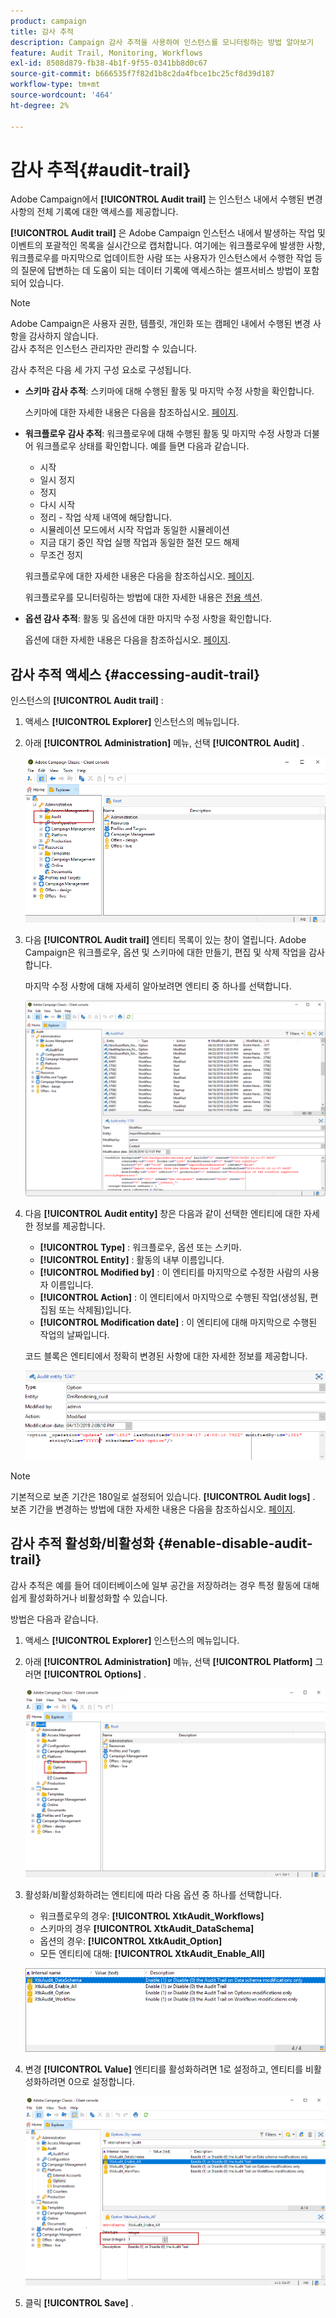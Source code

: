 ```yaml
---
product: campaign
title: 감사 추적
description: Campaign 감사 추적을 사용하여 인스턴스를 모니터링하는 방법 알아보기
feature: Audit Trail, Monitoring, Workflows
exl-id: 8508d879-fb38-4b1f-9f55-0341bb8d0c67
source-git-commit: b666535f7f82d1b8c2da4fbce1bc25cf8d39d187
workflow-type: tm+mt
source-wordcount: '464'
ht-degree: 2%

---
```


# 감사 추적{#audit-trail}



Adobe Campaign에서 **[!UICONTROL Audit trail]** 는 인스턴스 내에서 수행된 변경 사항의 전체 기록에 대한 액세스를 제공합니다.

**[!UICONTROL Audit trail]** 은 Adobe Campaign 인스턴스 내에서 발생하는 작업 및 이벤트의 포괄적인 목록을 실시간으로 캡처합니다. 여기에는 워크플로우에 발생한 사항, 워크플로우를 마지막으로 업데이트한 사람 또는 사용자가 인스턴스에서 수행한 작업 등의 질문에 답변하는 데 도움이 되는 데이터 기록에 액세스하는 셀프서비스 방법이 포함되어 있습니다.

>[!NOTE]
>
>Adobe Campaign은 사용자 권한, 템플릿, 개인화 또는 캠페인 내에서 수행된 변경 사항을 감사하지 않습니다.\
>감사 추적은 인스턴스 관리자만 관리할 수 있습니다.

감사 추적은 다음 세 가지 구성 요소로 구성됩니다.

* **스키마 감사 추적**: 스키마에 대해 수행된 활동 및 마지막 수정 사항을 확인합니다.

  스키마에 대한 자세한 내용은 다음을 참조하십시오. [페이지](../../configuration/using/data-schemas.md).

* **워크플로우 감사 추적**: 워크플로우에 대해 수행된 활동 및 마지막 수정 사항과 더불어 워크플로우 상태를 확인합니다. 예를 들면 다음과 같습니다.

   * 시작
   * 일시 정지
   * 정지
   * 다시 시작
   * 정리 - 작업 삭제 내역에 해당합니다.
   * 시뮬레이션 모드에서 시작 작업과 동일한 시뮬레이션
   * 지금 대기 중인 작업 실행 작업과 동일한 절전 모드 해제
   * 무조건 정지

  워크플로우에 대한 자세한 내용은 다음을 참조하십시오. [페이지](../../workflow/using/about-workflows.md).

  워크플로우를 모니터링하는 방법에 대한 자세한 내용은 [전용 섹션](../../workflow/using/monitoring-workflow-execution.md).

* **옵션 감사 추적**: 활동 및 옵션에 대한 마지막 수정 사항을 확인합니다.

  옵션에 대한 자세한 내용은 다음을 참조하십시오. [페이지](../../installation/using/configuring-campaign-options.md).

## 감사 추적 액세스 {#accessing-audit-trail}

인스턴스의 **[!UICONTROL Audit trail]** :

1. 액세스 **[!UICONTROL Explorer]** 인스턴스의 메뉴입니다.
1. 아래 **[!UICONTROL Administration]** 메뉴, 선택 **[!UICONTROL Audit]** .

   ![](assets/audit_trail_1.png)

1. 다음 **[!UICONTROL Audit trail]** 엔티티 목록이 있는 창이 열립니다. Adobe Campaign은 워크플로우, 옵션 및 스키마에 대한 만들기, 편집 및 삭제 작업을 감사합니다.

   마지막 수정 사항에 대해 자세히 알아보려면 엔티티 중 하나를 선택합니다.

   ![](assets/audit_trail_2.png)

1. 다음 **[!UICONTROL Audit entity]** 창은 다음과 같이 선택한 엔티티에 대한 자세한 정보를 제공합니다.

   * **[!UICONTROL Type]** : 워크플로우, 옵션 또는 스키마.
   * **[!UICONTROL Entity]** : 활동의 내부 이름입니다.
   * **[!UICONTROL Modified by]** : 이 엔티티를 마지막으로 수정한 사람의 사용자 이름입니다.
   * **[!UICONTROL Action]** : 이 엔티티에서 마지막으로 수행된 작업(생성됨, 편집됨 또는 삭제됨)입니다.
   * **[!UICONTROL Modification date]** : 이 엔티티에 대해 마지막으로 수행된 작업의 날짜입니다.

   코드 블록은 엔티티에서 정확히 변경된 사항에 대한 자세한 정보를 제공합니다.

   ![](assets/audit_trail_3.png)

>[!NOTE]
>
>기본적으로 보존 기간은 180일로 설정되어 있습니다. **[!UICONTROL Audit logs]** . 보존 기간을 변경하는 방법에 대한 자세한 내용은 다음을 참조하십시오. [페이지](../../production/using/database-cleanup-workflow.md#deployment-wizard).

## 감사 추적 활성화/비활성화 {#enable-disable-audit-trail}

감사 추적은 예를 들어 데이터베이스에 일부 공간을 저장하려는 경우 특정 활동에 대해 쉽게 활성화하거나 비활성화할 수 있습니다.

방법은 다음과 같습니다.

1. 액세스 **[!UICONTROL Explorer]** 인스턴스의 메뉴입니다.
1. 아래 **[!UICONTROL Administration]** 메뉴, 선택 **[!UICONTROL Platform]** 그러면 **[!UICONTROL Options]** .

   ![](assets/audit_trail_4.png)

1. 활성화/비활성화하려는 엔티티에 따라 다음 옵션 중 하나를 선택합니다.

   * 워크플로우의 경우: **[!UICONTROL XtkAudit_Workflows]**
   * 스키마의 경우 **[!UICONTROL XtkAudit_DataSchema]**
   * 옵션의 경우: **[!UICONTROL XtkAudit_Option]**
   * 모든 엔티티에 대해: **[!UICONTROL XtkAudit_Enable_All]**

   ![](assets/audit_trail_5.png)

1. 변경 **[!UICONTROL Value]** 엔티티를 활성화하려면 1로 설정하고, 엔티티를 비활성화하려면 0으로 설정합니다.

   ![](assets/audit_trail_6.png)

1. 클릭 **[!UICONTROL Save]** .
